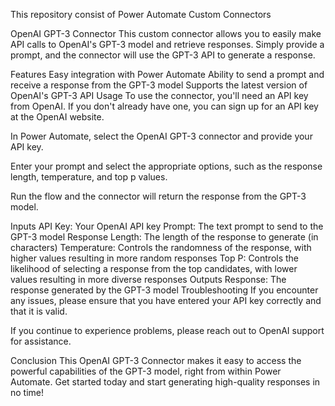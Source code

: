 This repository consist of Power Automate Custom Connectors

OpenAI GPT-3 Connector
This custom connector allows you to easily make API calls to OpenAI's GPT-3 model and retrieve responses. Simply provide a prompt, and the connector will use the GPT-3 API to generate a response.

Features
Easy integration with Power Automate
Ability to send a prompt and receive a response from the GPT-3 model
Supports the latest version of OpenAI's GPT-3 API
Usage
To use the connector, you'll need an API key from OpenAI. If you don't already have one, you can sign up for an API key at the OpenAI website.

In Power Automate, select the OpenAI GPT-3 connector and provide your API key.

Enter your prompt and select the appropriate options, such as the response length, temperature, and top p values.

Run the flow and the connector will return the response from the GPT-3 model.

Inputs
API Key: Your OpenAI API key
Prompt: The text prompt to send to the GPT-3 model
Response Length: The length of the response to generate (in characters)
Temperature: Controls the randomness of the response, with higher values resulting in more random responses
Top P: Controls the likelihood of selecting a response from the top candidates, with lower values resulting in more diverse responses
Outputs
Response: The response generated by the GPT-3 model
Troubleshooting
If you encounter any issues, please ensure that you have entered your API key correctly and that it is valid.

If you continue to experience problems, please reach out to OpenAI support for assistance.

Conclusion
This OpenAI GPT-3 Connector makes it easy to access the powerful capabilities of the GPT-3 model, right from within Power Automate. Get started today and start generating high-quality responses in no time!
